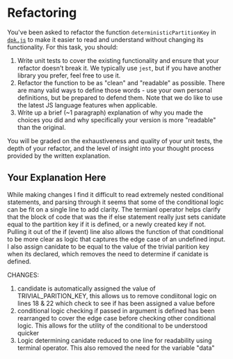 # Refactoring

You've been asked to refactor the function `deterministicPartitionKey` in [`dpk.js`](dpk.js) to make it easier to read and understand without changing its functionality. For this task, you should:

1. Write unit tests to cover the existing functionality and ensure that your refactor doesn't break it. We typically use `jest`, but if you have another library you prefer, feel free to use it.
2. Refactor the function to be as "clean" and "readable" as possible. There are many valid ways to define those words - use your own personal definitions, but be prepared to defend them. Note that we do like to use the latest JS language features when applicable.
3. Write up a brief (~1 paragraph) explanation of why you made the choices you did and why specifically your version is more "readable" than the original.

You will be graded on the exhaustiveness and quality of your unit tests, the depth of your refactor, and the level of insight into your thought process provided by the written explanation.

## Your Explanation Here
While making changes I find it difficult to read extremely nested conditional statements, and parsing through it seems that some of the conditional logic can be fit on a single line to add clarity. The termianl operator helps clarify that the block of code that was the if else statement really just sets canidate equal to the partition key if it is defined, or a newly created key if not. Pulling it out of the if (event) line also allows the function of that conditional to be more clear as logic that captures the edge case of an undefined input. I also assign canidate to be equal to the value of the trivial parition key when its declared, which removes the need to determine if canidate is defined.

CHANGES:
1) candidate is automatically assigned the value of TRIVIAL_PARITION_KEY, this allows us to remove condiitonal logic on lines 18 & 22 which check to see if has been assigned a value before
2) conditional logic checking if passed in argument is defined has been rearranged to cover the edge case before checking other conditional logic. This allows for the utility of the conditional to be understood quicker
3) Logic determining canidate reduced to one line for readability using terminal operator. This also removed the need for the variable "data"




